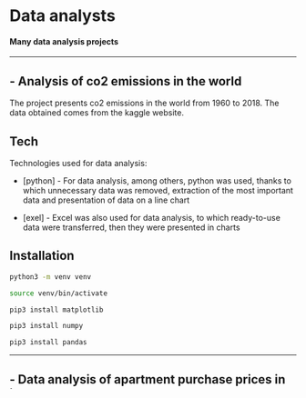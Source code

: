 # Data analysts
#### Many data analysis projects
___
## - Analysis of co2 emissions in the world

The project presents co2 emissions in the world from 1960 to 2018.
The data obtained comes from the kaggle website.

## Tech

Technologies used for data analysis:

- [python] - For data analysis, among others, python was used, thanks to which unnecessary data was removed,    extraction of the most important data and presentation of data on a line chart

- [exel] - Excel was also used for data analysis, to which ready-to-use data were transferred, then they were presented in charts

## Installation

```bash
python3 -m venv venv

source venv/bin/activate

pip3 install matplotlib

pip3 install numpy

pip3 install pandas
```
---
## - Data analysis of apartment purchase prices in iran

### Not finished analysis

The project presents data analysis of housing prices in Iran.
The data obtained comes from the kaggle website.

## Tech

Technologies used for data analysis:

- [python] - For the analysis of the data, e.g. python, thanks to which properties in Shahran were selected and the percentage of rooms to price was shown

## Installation

```bash
python3 -m venv venv

source venv/bin/activate

pip3 install matplotlib

pip3 install numpy

pip3 install pandas
```